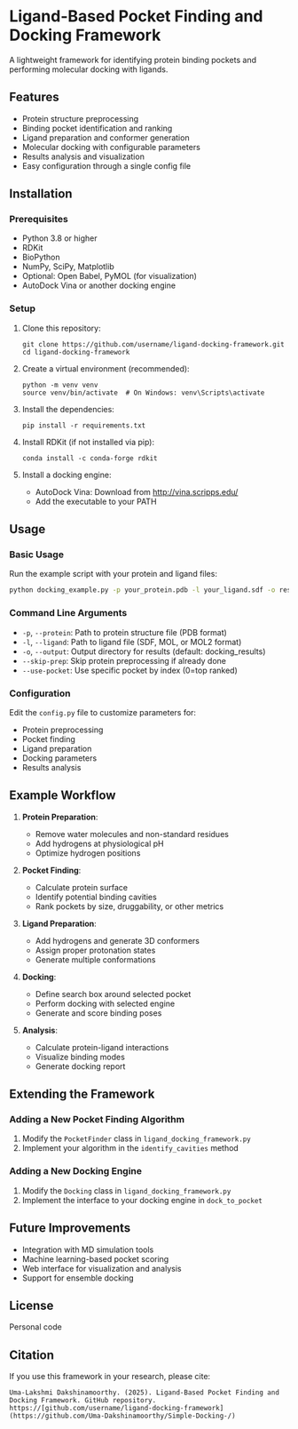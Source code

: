 # Ligand-Based Pocket Finding and Docking Framework

A lightweight framework for identifying protein binding pockets and performing molecular docking with ligands.

## Features

- Protein structure preprocessing
- Binding pocket identification and ranking
- Ligand preparation and conformer generation
- Molecular docking with configurable parameters
- Results analysis and visualization
- Easy configuration through a single config file

## Installation

### Prerequisites

- Python 3.8 or higher
- RDKit
- BioPython
- NumPy, SciPy, Matplotlib
- Optional: Open Babel, PyMOL (for visualization)
- AutoDock Vina or another docking engine

### Setup

1. Clone this repository:
   ```
   git clone https://github.com/username/ligand-docking-framework.git
   cd ligand-docking-framework
   ```

2. Create a virtual environment (recommended):
   ```
   python -m venv venv
   source venv/bin/activate  # On Windows: venv\Scripts\activate
   ```

3. Install the dependencies:
   ```
   pip install -r requirements.txt
   ```

4. Install RDKit (if not installed via pip):
   ```
   conda install -c conda-forge rdkit
   ```

5. Install a docking engine:
   - AutoDock Vina: Download from http://vina.scripps.edu/
   - Add the executable to your PATH

## Usage

### Basic Usage

Run the example script with your protein and ligand files:

```bash
python docking_example.py -p your_protein.pdb -l your_ligand.sdf -o results_directory
```

### Command Line Arguments

- `-p`, `--protein`: Path to protein structure file (PDB format)
- `-l`, `--ligand`: Path to ligand file (SDF, MOL, or MOL2 format)
- `-o`, `--output`: Output directory for results (default: docking_results)
- `--skip-prep`: Skip protein preprocessing if already done
- `--use-pocket`: Use specific pocket by index (0=top ranked)

### Configuration

Edit the `config.py` file to customize parameters for:

- Protein preprocessing
- Pocket finding
- Ligand preparation
- Docking parameters
- Results analysis

## Example Workflow

1. **Protein Preparation**:
   - Remove water molecules and non-standard residues
   - Add hydrogens at physiological pH
   - Optimize hydrogen positions

2. **Pocket Finding**:
   - Calculate protein surface
   - Identify potential binding cavities
   - Rank pockets by size, druggability, or other metrics

3. **Ligand Preparation**:
   - Add hydrogens and generate 3D conformers
   - Assign proper protonation states
   - Generate multiple conformations

4. **Docking**:
   - Define search box around selected pocket
   - Perform docking with selected engine
   - Generate and score binding poses

5. **Analysis**:
   - Calculate protein-ligand interactions
   - Visualize binding modes
   - Generate docking report

## Extending the Framework

### Adding a New Pocket Finding Algorithm

1. Modify the `PocketFinder` class in `ligand_docking_framework.py`
2. Implement your algorithm in the `identify_cavities` method

### Adding a New Docking Engine

1. Modify the `Docking` class in `ligand_docking_framework.py`
2. Implement the interface to your docking engine in `dock_to_pocket`

## Future Improvements

- Integration with MD simulation tools
- Machine learning-based pocket scoring
- Web interface for visualization and analysis
- Support for ensemble docking

## License

Personal code

## Citation

If you use this framework in your research, please cite:

```
Uma-Lakshmi Dakshinamoorthy. (2025). Ligand-Based Pocket Finding and Docking Framework. GitHub repository. https://[github.com/username/ligand-docking-framework](https://github.com/Uma-Dakshinamoorthy/Simple-Docking-/)
```
